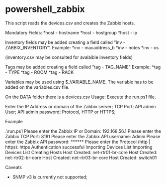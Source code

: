# powershell_zabbix
This script reads the devices.csv and creates the Zabbix hosts.

Mandatory Fields:
*host - hostname
*host - hostgroup
*host - ip

Inventory fields may be added creating a field called "inv - ZABBIX_INVENTORY".
Example:
*inv - macaddress_b
*inv - notes
*inv - os
  
  (inventory.csv may be consulted for avalaible inventory fields)

Tags may be added creating a field called "tag - TAG_NAME"
Example:
  *tag - TYPE
  *tag - ROOM
  *tag - RACK

Variables may be used using $_VARIABLE_NAME.
The variable has to be added on the variables.csv file.

On the DATA folder there is a devices.csv
Usage: 
Execute the run.ps1 file.

Enter the IP Address or domain of the Zabbix server;
TCP Port;
API admin User;
API admin password;
Protocol, HTTP or HTTPS;

Example

.\run.ps1
Please enter the Zabbix IP or Domain: 192.168.56.1
Please enter the Zabbix TCP Port: 8181
Please enter the Zabbix API username: Admin
Please enter the Zabbix API password: ******
Please enter the Protocol (http | https): https
Authentication successful
Importing Devices List
Importing Devices List
Creating Hosts
Host Created:  net-rtr01-br-core
Host Created:  net-rtr02-br-core
Host Created:  net-rtr03-br-core
Host Created:  switch01


Caveats
* SNMP v3 is currently not supported;




